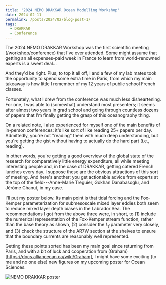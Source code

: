 ```yaml
---
title: '2024 NEMO DRAKKAR Ocean Modelling Workshop'
date: 2024-02-11
permalink: /posts/2024/02/blog-post-1/
tags:
  - DRAKKAR
  - Conference
---
```


The 2024 NEMO DRAKKAR Workshop was the first scientific meeting (/workshop/conference) that I've ever attended. Some might assume that getting an all expenses-paid week in France to learn from world-renowned experts is a sweet deal... 

And they'd be right. Plus, to top it all off, I and a few of my lab mates took the opportunity to spend some extra time in Paris, from which my main takeaway is how little I remember of my 12 years of public school French classes. 

Fortunately, what I drew from the conference was much less disheartening. For one, I was able to (somewhat) understand most presenters; it seems after almost two years in grad school and going through countless dozens of papers that I'm finally getting the grasp of this oceanography thing. 

On a related note, I also experienced for myself one of the main benefits of in-person conferences: it's like sort of like reading 25+ papers per day. Admittedly, you're not "reading" them with much deep understanding, but you're getting the gist without having to actually do the hard part (i.e., reading). 

In other words, you're getting a good overview of the global state of the research for comparatively little energy expenditure, all while meeting interesting people and, in the case of DRAKKAR, getting catered French lunches every day. I suppose these are the obvious attractions of this sort of meeting. And here's another: you get actionable advice from experts at the top of the field---Anne-Marie Treguier, Gokhan Danabasoglu, and Jérôme Chanut, in my case. 

I'll put my poster below. Its main point is that tidal forcing and the Fox-Kemper parameterization for submesoscale mixed layer eddies both seem to reduce mixed layer depth biases in the Labrador Sea. The recommendations I got from the above three were, in short, to (1) include the numerical representation of the Fox-Kemper stream function, rather than the base theory as shown, (2) consider the $L_f$ parameter very closely, and (3) check the structure of the AR7W section at the shelves to ensure that the boundary currents are reasonably well represented.

Getting these points sorted has been my main goal since returning from Paris, and with a bit of luck and cooperation from (Graham)[https://docs.alliancecan.ca/wiki/Graham], I might have some exciting (to me and no one else) new figures on my upcoming poster for Ocean Sciences.

![NEMO DRAKKAR poster](/images/Brown_POSTER.png)